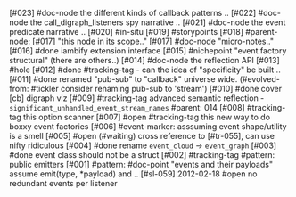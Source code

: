 [#023]       #doc-node the different kinds of callback patterns ..
[#022]       #doc-node the call_digraph_listeners spy narrative ..
[#021]       #doc-node the event predicate narrative ..
[#020]       #in-situ
[#019]       #storypoints
[#018]       #parent-node: [#017] "this node in its scope.."
[#017]       #doc-node "micro-notes.."
[#016]       #done iambify extension interface
[#015]       #nichepoint "event factory structural" (there are others..)
[#014]       #doc-node the reflection API
[#013]       #hole
[#012]       #done #tracking-tag - can the idea of "specificity" be built ..
[#011]       #done renamed "pub-sub" to "callback" universe wide.
               (#evolved-from: #tickler consider renaming pub-sub to 'stream')
[#010]       #done cover [cb] digraph viz
[#009]       #tracking-tag advanced semantic reflection -
               `significant_unhandled_event_stream_names`
               #parent: 014
[#008]       #tracking-tag this option scanner
[#007] #open #tracking-tag this new way to do boxxy event factories
[#006]       #event-marker: asssuming event shape/utility is a smell
[#005] #open (#waiting) cross reference to [#tr-055], can use nifty ridiculous
[#004]       #done rename `event_cloud` -> `event_graph`
[#003]       #done event class should not be a struct
[#002]       #tracking-tag #pattern: public emitters
[#001]       #pattern: #doc-point "events and their payloads"
               assume emit(type, *payload) and ..
[#sl-059] 2012-02-18 #open no redundant events per listener
